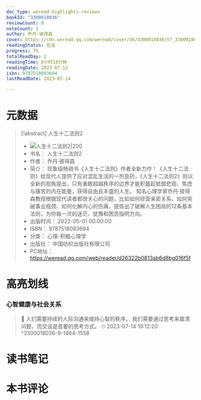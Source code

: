 ```yaml
---
doc_type: weread-highlights-reviews
bookId: "3300018036"
reviewCount: 0
noteCount: 1
author: 乔丹·彼得森
cover: https://cdn.weread.qq.com/weread/cover/36/3300018036/t7_3300018036.jpg
readingStatus: 在读
progress: 7%
totalReadDay: 2
readingTime: 0小时10分钟
readingDate: 2023-07-12
isbn: 9787518093694
lastReadDate: 2023-07-14

---
```

# 元数据
> [!abstract] 人生十二法则2
> - ![ 人生十二法则2|200](https://cdn.weread.qq.com/weread/cover/36/3300018036/t7_3300018036.jpg)
> - 书名： 人生十二法则2
> - 作者： 乔丹·彼得森
> - 简介： 现象级畅销书《人生十二法则》作者全新力作！《人生十二法则》给现代人提供了应对混乱生活的一剂良药，《人生十二法则2》则以全新的视角提出，只有勇敢超越秩序的边界才能积蓄起抵御悲观、焦虑与痛苦的内在能量，获得自由且丰盛的人生。
知名心理学家乔丹·彼得森教授根据现代读者都很关心的问题，比如如何经营亲密关系、如何突破事业瓶颈、如何化解内心的伤痛，提炼出了破解人生困局的12条基本法则，为你每一次的迷茫、犹豫和困苦指明方向。
> - 出版时间： 2022-05-01 00:00:00
> - ISBN： 9787518093694
> - 分类： 心理-积极心理学
> - 出版社： 中国纺织出版社有限公司
> - PC地址：https://weread.qq.com/web/reader/d26322b0813ab6d8bg016f5f

# 高亮划线

### 心智健康与社会关系

> 📌 人们需要持续的人际沟通来维持心智的秩序。
   我们需要通过思考来厘清问题，而交谈是首要的思考方式。 
> ⏱ 2023-07-14 19:12:20 ^3300018036-9-1464-1558

# 读书笔记

# 本书评论

